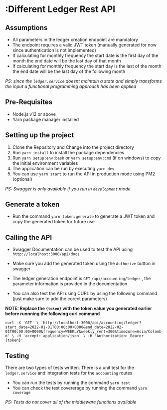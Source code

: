 # :Different Ledger Rest API

## Assumptions
- All parameters in the ledger creation endpoint are mandatory
- The endpoint requires a valid JWT token (manually generated for now since authentication is not implemented)
- If calculating for monthly frequency the start date is the first day of the month the end date will be the last day of that month
- If calculating for monthly frequency the start day is the last of the month the end date will be the last day of the following month

_PS: since the `ledger.service` doesnt maintain a state and simply transforms the input a functional programming approach has been applied_

## Pre-Requisites

- Node.js v12 or above
- Yarn package manager installed

## Setting up the project

1. Clone the Repository and Change into the project directory
2. Run `yarn install` to install the package dependencies 
3. Run `yarn setup:env:bash` or `yarn setup:env:cmd` (if on windows) to copy the initial environment variables
4. The application can be run by executing `yarn dev`
5. You can use `yarn start` to run the API in production mode using PM2 (optional)

_PS: Swagger is only available if you run in `development` mode_


## Generate a token

- Run the command `yarn token:generate` to generate a JWT token and copy the generated token for future use
## Calling the API

- Swagger Documentation can be used to test the API using `http://localhost:3000/api/docs` 
- Make sure you add the generated token using the `Authorize` button in swagger
- The ledger generation endpoint is `GET` `/api/accounting/ledger` , the parameter information is provided in the documentation

- You can also test the API using CURL by using the following command (just make sure to add the corect parameters)

**NOTE: Replace the `{token}` with the token value you generated earlier before runnning the following curl command**

```curl -X 'GET' \ 'http://localhost:3000/api/accounting/ledger?start_date=2022-01-01T00:00:00+0000&end_date=2022-02-01T00:00:00+0000&frequency=WEEKLY&weekly_rent=300&timezone=Asia/Colombo' \ -H 'accept: application/json' \ -H 'Authorization: Bearer {token}'```

## Testing

There are two types of tests written. There is a unit test for the `ledger.service` and integration tests for the `accounting` routes

- You can run the tests by running the command `yarn test`
- You can check the test covererage by running the command `yarn coverage`

_PS: Tests do not cover all of the middleware functions available_